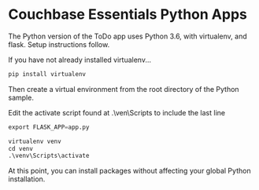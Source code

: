 # Couchbase Essentials Python Apps #

The Python version of the ToDo app uses Python 3.6, with virtualenv, and flask.  Setup instructions follow.

If you have not already installed virtualenv...

```python
pip install virtualenv
```
Then create a virtual environment from the root directory of the Python sample. 

Edit the activate script found at .\ven\Scripts to include the last line

```python
export FLASK_APP=app.py
``` 

```python
virtualenv venv
cd venv
.\venv\Scripts\activate
``` 

At this point, you can install packages without affecting your global Python installation.





